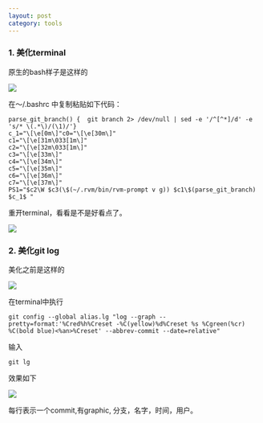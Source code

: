 ```yaml
---
layout: post
category: tools
---
```


### 1. 美化terminal

原生的bash样子是这样的

<img src="css/images/old-terminal.png">

在～/.bashrc 中复制粘贴如下代码：

```
parse_git_branch() {  git branch 2> /dev/null | sed -e '/^[^*]/d' -e 's/* \(.*\)/(\1)/'}
c_1="\[\e[0m\]"c0="\[\e[30m\]"
c1="\[\e[31m\033[1m\]"
c2="\[\e[32m\033[1m\]"
c3="\[\e[33m\]"
c4="\[\e[34m\]"
c5="\[\e[35m\]"
c6="\[\e[36m\]"
c7="\[\e[37m\]"
PS1="$c2\W $c3(\$(~/.rvm/bin/rvm-prompt v g)) $c1\$(parse_git_branch) $c_1$ "
```

重开terminal，看看是不是好看点了。

<img src="css/images/new-terminal.png">

### 2. 美化git log

美化之前是这样的

<img src="css/images/old-log.png">

在terminal中执行

```
git config --global alias.lg "log --graph --pretty=format:'%Cred%h%Creset -%C(yellow)%d%Creset %s %Cgreen(%cr) %C(bold blue)<%an>%Creset' --abbrev-commit --date=relative"
```

输入

```
git lg
```

效果如下

<img src="css/images/new-log.png">

每行表示一个commit,有graphic, 分支，名字，时间，用户。